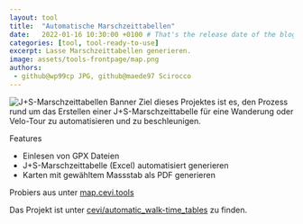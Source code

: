 ```yaml
---
layout: tool
title:  "Automatische Marschzeittabellen"
date:   2022-01-16 10:30:00 +0100 # That's the release date of the blog entry
categories: [tool, tool-ready-to-use]
excerpt: Lasse Marschzeittabellen generieren.
image: assets/tools-frontpage/map.png
authors:
 - github@wp99cp JPG, github@maede97 Scirocco
---
```


![J+S-Marschzeittabellen Banner](https://github.com/cevi/automatic_walk-time_tables/raw/master/docs/imgs/Claim.png)
Ziel dieses Projektes ist es, den Prozess rund um das Erstellen einer J+S-Marschzeittabelle für eine Wanderung oder Velo-Tour zu automatisieren und zu beschleunigen.

Features
- Einlesen von GPX Dateien
- J+S-Marschzeittabelle (Excel) automatisiert generieren
- Karten mit gewähltem Massstab als PDF generieren

Probiers aus unter [map.cevi.tools](https://map.cevi.tools)

Das Projekt ist unter [cevi/automatic_walk-time_tables](https://github.com/cevi/automatic_walk-time_tables) zu finden.
